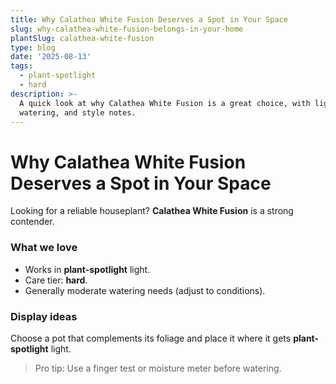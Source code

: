 ```yaml
---
title: Why Calathea White Fusion Deserves a Spot in Your Space
slug: why-calathea-white-fusion-belongs-in-your-home
plantSlug: calathea-white-fusion
type: blog
date: '2025-08-13'
tags:
  - plant-spotlight
  - hard
description: >-
  A quick look at why Calathea White Fusion is a great choice, with light,
  watering, and style notes.
---
```

# Why Calathea White Fusion Deserves a Spot in Your Space

Looking for a reliable houseplant? **Calathea White Fusion** is a strong contender.

### What we love
- Works in **plant-spotlight** light.
- Care tier: **hard**.
- Generally moderate watering needs (adjust to conditions).

### Display ideas
Choose a pot that complements its foliage and place it where it gets **plant-spotlight** light.
  
> Pro tip: Use a finger test or moisture meter before watering.
